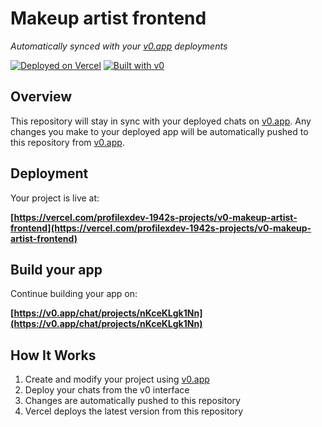 # Makeup artist frontend

*Automatically synced with your [v0.app](https://v0.app) deployments*

[![Deployed on Vercel](https://img.shields.io/badge/Deployed%20on-Vercel-black?style=for-the-badge&logo=vercel)](https://vercel.com/profilexdev-1942s-projects/v0-makeup-artist-frontend)
[![Built with v0](https://img.shields.io/badge/Built%20with-v0.app-black?style=for-the-badge)](https://v0.app/chat/projects/nKceKLgk1Nn)

## Overview

This repository will stay in sync with your deployed chats on [v0.app](https://v0.app).
Any changes you make to your deployed app will be automatically pushed to this repository from [v0.app](https://v0.app).

## Deployment

Your project is live at:

**[https://vercel.com/profilexdev-1942s-projects/v0-makeup-artist-frontend](https://vercel.com/profilexdev-1942s-projects/v0-makeup-artist-frontend)**

## Build your app

Continue building your app on:

**[https://v0.app/chat/projects/nKceKLgk1Nn](https://v0.app/chat/projects/nKceKLgk1Nn)**

## How It Works

1. Create and modify your project using [v0.app](https://v0.app)
2. Deploy your chats from the v0 interface
3. Changes are automatically pushed to this repository
4. Vercel deploys the latest version from this repository
